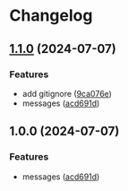 # Changelog

## [1.1.0](https://github.com/JDMosqueraProgramador/spike-git-modules-with-semmantic-release/compare/v1.0.0...v1.1.0) (2024-07-07)


### Features

* add gitignore ([9ca076e](https://github.com/JDMosqueraProgramador/spike-git-modules-with-semmantic-release/commit/9ca076e898da8c55b5147d1c30d6812c70c9169f))
* messages ([acd691d](https://github.com/JDMosqueraProgramador/spike-git-modules-with-semmantic-release/commit/acd691ddc2d8125666b57728da44db133cba2f15))

## 1.0.0 (2024-07-07)


### Features

* messages ([acd691d](https://github.com/JDMosqueraProgramador/spike-git-modules-with-semmantic-release/commit/acd691ddc2d8125666b57728da44db133cba2f15))

